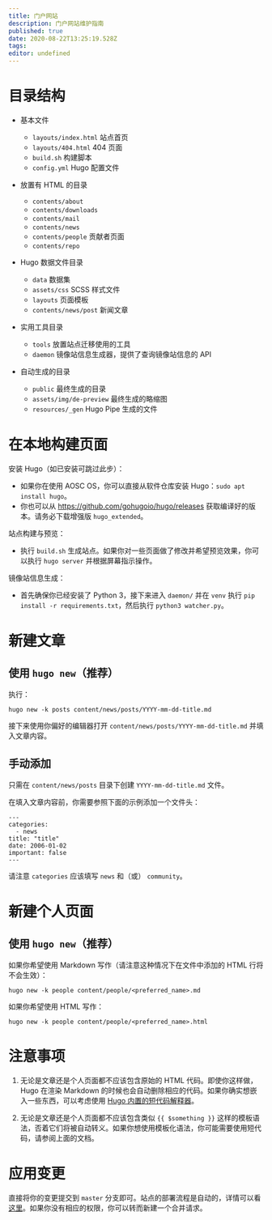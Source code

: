 ```yaml
---
title: 门户网站
description: 门户网站维护指南
published: true
date: 2020-08-22T13:25:19.528Z
tags: 
editor: undefined
---
```


# 目录结构

- 基本文件
    - `layouts/index.html` 站点首页
    - `layouts/404.html` 404 页面
    - `build.sh` 构建脚本
    - `config.yml` Hugo 配置文件

- 放置有 HTML 的目录
    - `contents/about`
    - `contents/downloads`
    - `contents/mail`
    - `contents/news`
    - `contents/people` 贡献者页面
    - `contents/repo`

- Hugo 数据文件目录
    - `data` 数据集
    - `assets/css` SCSS 样式文件
    - `layouts` 页面模板
    - `contents/news/post` 新闻文章

- 实用工具目录
    - `tools` 放置站点迁移使用的工具
    - `daemon` 镜像站信息生成器，提供了查询镜像站信息的 API

- 自动生成的目录
    - `public` 最终生成的目录
    - `assets/img/de-preview` 最终生成的略缩图
    - `resources/_gen` Hugo Pipe 生成的文件

# 在本地构建页面

安装 Hugo（如已安装可跳过此步）：

  - 如果你在使用 AOSC OS，你可以直接从软件仓库安装 Hugo：`sudo apt install hugo`。
  - 你也可以从 https://github.com/gohugoio/hugo/releases 获取编译好的版本。请务必下载增强版 `hugo_extended`。

站点构建与预览：

  - 执行 `build.sh` 生成站点。如果你对一些页面做了修改并希望预览效果，你可以执行 `hugo server` 并根据屏幕指示操作。
  
镜像站信息生成：

  - 首先确保你已经安装了 Python 3，接下来进入 `daemon/` 并在 `venv` 执行 `pip install -r requirements.txt`，然后执行 `python3 watcher.py`。

# 新建文章

## 使用 `hugo new`（推荐）

执行：

```
hugo new -k posts content/news/posts/YYYY-mm-dd-title.md
```

接下来使用你偏好的编辑器打开 `content/news/posts/YYYY-mm-dd-title.md` 并填入文章内容。

## 手动添加

只需在 `content/news/posts` 目录下创建 `YYYY-mm-dd-title.md` 文件。

在填入文章内容前，你需要参照下面的示例添加一个文件头：

```
---
categories:
  - news
title: "title"
date: 2006-01-02
important: false
---
```

请注意 `categories` 应该填写 `news` 和（或） `community`。

# 新建个人页面

## 使用 `hugo new`（推荐）

如果你希望使用 Markdown 写作（请注意这种情况下在文件中添加的 HTML 行将不会生效）：

```
hugo new -k people content/people/<preferred_name>.md
```

如果你希望使用 HTML 写作：

```
hugo new -k people content/people/<preferred_name>.html
```

# 注意事项


1. 无论是文章还是个人页面都不应该包含原始的 HTML 代码。即使你这样做，Hugo 在渲染 Markdown 的时候也会自动删除相应的代码。如果你确实想嵌入一些东西，可以考虑使用 [Hugo 内置的短代码解释器](https://gohugo.io/content-management/shortcodes/#use-hugos-built-in-shortcodes)。

1. 无论是文章还是个人页面都不应该包含类似 `{{ $something }}` 这样的模板语法，否着它们将被自动转义。如果你想使用模板化语法，你可能需要使用短代码，请参阅上面的文档。 


# 应用变更

直接将你的变更提交到 `master` 分支即可。站点的部署流程是自动的，详情可以看 [这里](https://dev.azure.com/AOSC-Dev/aosc-portal-kiss.github.io/_build?definitionId=1&_a=summary)。如果你没有相应的权限，你可以转而新建一个合并请求。
